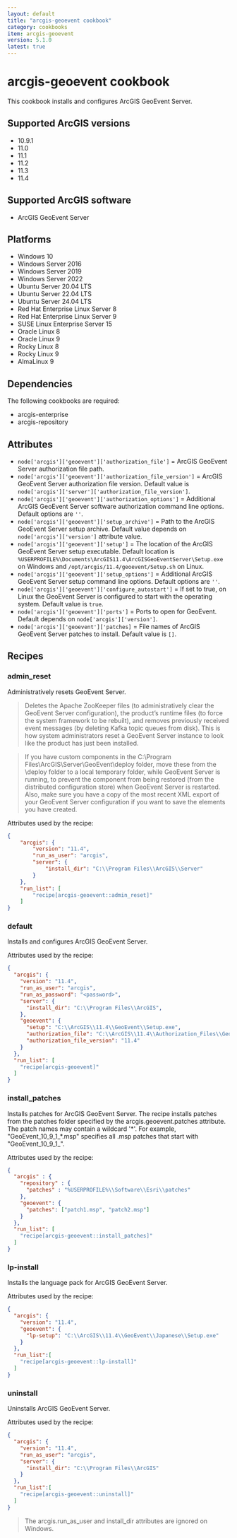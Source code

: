```yaml
---
layout: default
title: "arcgis-geoevent cookbook"
category: cookbooks
item: arcgis-geoevent
version: 5.1.0
latest: true
---
```


# arcgis-geoevent cookbook

This cookbook installs and configures ArcGIS GeoEvent Server.

## Supported ArcGIS versions

* 10.9.1
* 11.0
* 11.1
* 11.2
* 11.3
* 11.4

## Supported ArcGIS software

* ArcGIS GeoEvent Server

## Platforms

* Windows 10
* Windows Server 2016
* Windows Server 2019
* Windows Server 2022
* Ubuntu Server 20.04 LTS
* Ubuntu Server 22.04 LTS
* Ubuntu Server 24.04 LTS
* Red Hat Enterprise Linux Server 8
* Red Hat Enterprise Linux Server 9
* SUSE Linux Enterprise Server 15
* Oracle Linux 8
* Oracle Linux 9
* Rocky Linux 8
* Rocky Linux 9
* AlmaLinux 9

## Dependencies

The following cookbooks are required:

* arcgis-enterprise
* arcgis-repository

## Attributes

* `node['arcgis']['geoevent']['authorization_file']` = ArcGIS GeoEvent Server authorization file path. 
* `node['arcgis']['geoevent']['authorization_file_version']` = ArcGIS GeoEvent Server authorization file version. Default value is `node['arcgis']['server']['authorization_file_version']`.
* `node['arcgis']['geoevent']['authorization_options']` = Additional ArcGIS GeoEvent Server software authorization command line options. Default options are `''`.
* `node['arcgis']['geoevent']['setup_archive']` = Path to the ArcGIS GeoEvent Server setup archive. Default value depends on `node['arcgis']['version']` attribute value.
* `node['arcgis']['geoevent']['setup']` = The location of the ArcGIS GeoEvent Server setup executable. Default location is `%USERPROFILE%\Documents\ArcGIS11.4\ArcGISGeoEventServer\Setup.exe` on Windows and `/opt/arcgis/11.4/geoevent/Setup.sh` on Linux.
* `node['arcgis']['geoevent']['setup_options']` = Additional ArcGIS GeoEvent Server setup command line options. Default options are `''`.
* `node['arcgis']['geoevent']['configure_autostart']` = If set to true, on Linux the GeoEvent Server is configured to start with the operating system.  Default value is `true`.
* `node['arcgis']['geoevent']['ports']` = Ports to open for GeoEvent. Default depends on `node['arcgis']['version']`.
* `node['arcgis']['geoevent']['patches]` = File names of ArcGIS GeoEvent Server patches to install. Default value is `[]`.

## Recipes

### admin_reset

Administratively resets GeoEvent Server.

> Deletes the Apache ZooKeeper files (to administratively clear the GeoEvent Server configuration), the product’s runtime files (to force the system framework to be rebuilt), and removes previously received event messages (by deleting Kafka topic queues from disk). This is how system administrators reset a GeoEvent Server instance to look like the product has just been installed.

> If you have custom components in the C:\Program Files\ArcGIS\Server\GeoEvent\deploy folder, move these from the \deploy folder to a local temporary folder, while GeoEvent Server is running, to prevent the component from being restored (from the distributed configuration store) when GeoEvent Server is restarted. Also, make sure you have a copy of the most recent XML export of your GeoEvent Server configuration if you want to save the elements you have created.

Attributes used by the recipe:

```JSON
{
    "arcgis": {
        "version": "11.4",
        "run_as_user": "arcgis",
        "server": {
            "install_dir": "C:\\Program Files\\ArcGIS\\Server"
        }
    },
    "run_list": [
        "recipe[arcgis-geoevent::admin_reset]"
    ]
}
```

### default

Installs and configures ArcGIS GeoEvent Server.

Attributes used by the recipe:

```JSON
{
  "arcgis": {
    "version": "11.4",
    "run_as_user": "arcgis",
    "run_as_password": "<password>",
    "server": {
      "install_dir": "C:\\Program Files\\ArcGIS",
    },
    "geoevent": {
      "setup": "C:\\ArcGIS\\11.4\\GeoEvent\\Setup.exe",
      "authorization_file": "C:\\ArcGIS\\11.4\\Authorization_Files\\GeoEvent.prvc",
      "authorization_file_version": "11.4"
    }
  },
  "run_list": [
    "recipe[arcgis-geoevent]"
  ]
}
```

### install_patches

Installs patches for ArcGIS GeoEvent Server. The recipe installs patches from the patches folder specified by the arcgis.geoevent.patches attribute. The patch names may contain a wildcard '\*'. For example, "GeoEvent_10_9_1_*.msp" specifies all .msp patches that start with "GeoEvent_10_9_1_".

Attributes used by the recipe:

```JSON
{
  "arcgis" : {
    "repository" : {
      "patches" : "%USERPROFILE%\\Software\\Esri\\patches"
    },
    "geoevent": {
      "patches": ["patch1.msp", "patch2.msp"]
    }
  },
  "run_list": [
    "recipe[arcgis-geoevent::install_patches]"
  ]
}
```

### lp-install

Installs the language pack for ArcGIS GeoEvent Server.

Attributes used by the recipe:

```JSON
{
  "arcgis": {
    "version": "11.4",
    "geoevent": {
      "lp-setup": "C:\\ArcGIS\\11.4\\GeoEvent\\Japanese\\Setup.exe"
    }
  },
  "run_list":[
    "recipe[arcgis-geoevent::lp-install]"
  ]
}
```

### uninstall

Uninstalls ArcGIS GeoEvent Server.

Attributes used by the recipe:

```JSON
{
  "arcgis": {
    "version": "11.4",
    "run_as_user": "arcgis",
    "server": {
      "install_dir": "C:\\Program Files\\ArcGIS"
    }
  },
  "run_list":[
    "recipe[arcgis-geoevent::uninstall]"
  ]
}
```

> The arcgis.run_as_user and install_dir attributes are ignored on Windows.
